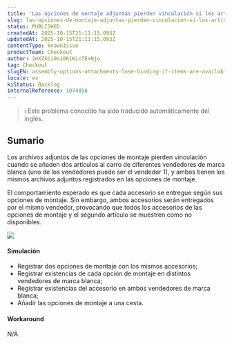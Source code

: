 ```yaml
---
title: 'Las opciones de montaje adjuntas pierden vinculación si los artículos están disponibles en diferentes vendedores de marca blanca'
slug: las-opciones-de-montaje-adjuntas-pierden-vinculacion-si-los-articulos-estan-disponibles-en-diferentes-vendedores-de-marca-blanca
status: PUBLISHED
createdAt: 2025-10-15T21:11:15.093Z
updatedAt: 2025-10-15T21:11:15.093Z
contentType: knownIssue
productTeam: Checkout
author: 2mXZkbi0oi061KicTExNjo
tag: Checkout
slugEN: assembly-options-attachments-lose-binding-if-items-are-available-in-different-whitelabel-sellers
locale: es
kiStatus: Backlog
internalReference: 1074856
---
```


>ℹ️ Este problema conocido ha sido traducido automáticamente del inglés.

## Sumario


Los archivos adjuntos de las opciones de montaje pierden vinculación cuando se añaden dos artículos al carro de diferentes vendedores de marca blanca (uno de los vendedores puede ser el vendedor 1), y ambos tienen los mismos archivos adjuntos registrados en las opciones de montaje.

El comportamiento esperado es que cada accesorio se entregue según sus opciones de montaje. Sin embargo, ambos accesorios serán entregados por el mismo vendedor, provocando que todos los accesorios de las opciones de montaje y el segundo artículo se muestren como no disponibles.

 ![](https://vtexhelp.zendesk.com/attachments/token/pAnVC0tyWPYhIrtDBJJXfERRR/?name=image.png)


#### Simulación



- Registrar dos opciones de montaje con los mismos accesorios;
- Registrar existencias de cada opción de montaje en distintos vendedores de marca blanca;
- Registrar existencias del accesorio en ambos vendedores de marca blanca;
- Añadir las opciones de montaje a una cesta.


#### Workaround


N/A


